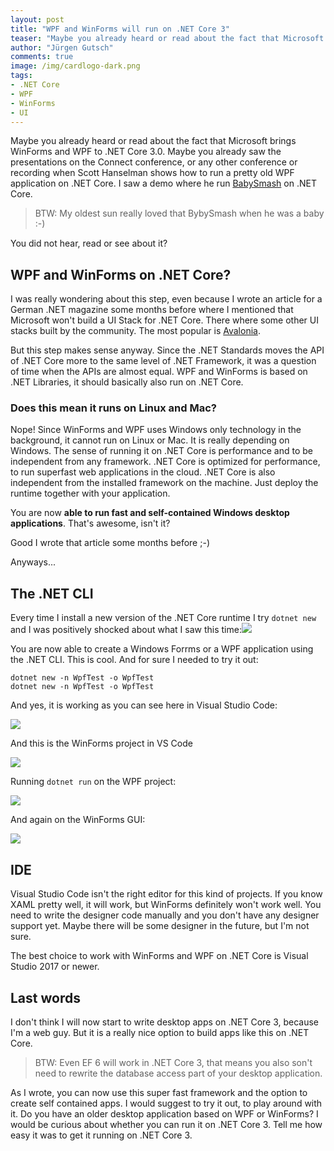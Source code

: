 ```yaml
---
layout: post
title: "WPF and WinForms will run on .NET Core 3"
teaser: "Maybe you already heard or read about the fact that Microsoft brings WinForms and WPF to .NET Core 3.0. Since the .NET Standards moves the API of .NET Core more to the same level of .NET Framework, it was a question of time when the APIs are almost equal."
author: "Jürgen Gutsch"
comments: true
image: /img/cardlogo-dark.png
tags: 
- .NET Core
- WPF
- WinForms
- UI
---
```


Maybe you already heard or read about the fact that Microsoft brings WinForms and WPF to .NET Core 3.0. Maybe you already saw the presentations on the Connect conference, or any other conference or recording when Scott Hanselman shows how to run a pretty old WPF application on .NET Core. I saw a demo where he run [BabySmash](https://www.hanselman.com/babysmash/) on .NET Core. 

> BTW: My oldest sun really loved that BybySmash when he was a baby :-)

You did not hear, read or see about it? 

## WPF and WinForms on .NET Core?

I was really wondering about this step, even because I wrote an article for a German .NET magazine some months before where I mentioned that Microsoft won't build a UI Stack for .NET Core. There where some other UI stacks built by the community. The most popular is [Avalonia](http://avaloniaui.net/).

But this step makes sense anyway. Since the .NET Standards moves the API of .NET Core more to the same level of .NET Framework, it was a question of time when the APIs are almost equal. WPF and WinForms is based on .NET Libraries, it should basically also run on .NET Core.

### Does this mean it runs on Linux and Mac?

Nope! Since WinForms and WPF uses Windows only technology in the background, it cannot run on Linux or Mac. It is really depending on Windows. The sense of running it on .NET Core is performance and to be independent from any framework. .NET Core is optimized for performance, to run superfast web applications in the cloud. .NET Core is also independent from the installed framework on the machine. Just deploy the runtime together with your application.

You are now **able to run fast and self-contained Windows desktop applications**. That's awesome, isn't it?

Good I wrote that article some months before ;-)

Anyways...

## The .NET CLI

Every time I install a new version of the .NET Core runtime I try `dotnet new` and I was positively shocked about what I saw this time:![]({{site.baseurl}}/img/netcore3/dotnet-new.png)

You are now able to create a Windows Forrms or a WPF application using the .NET CLI. This is cool. And for sure I needed to try it out:

~~~ shaell
dotnet new -n WpfTest -o WpfTest
dotnet new -n WpfTest -o WpfTest
~~~

And yes, it is working as you can see here in Visual Studio Code:

![]({{site.baseurl}}/img/netcore3/wpf.png)

And this is the WinForms project in VS Code

![]({{site.baseurl}}/img/netcore3/win.png)

Running `dotnet run` on the WPF project:

![]({{site.baseurl}}/img/netcore3/wpf-gui.png)

And again on the WinForms GUI:

![]({{site.baseurl}}/img/netcore3/win-gui.png)

## IDE

Visual Studio Code isn't the right editor for this kind of projects. If you know XAML pretty well, it will work, but WinForms definitely won't work well. You need to write the designer code manually and you don't have any designer support yet. Maybe there will be some designer in the future, but I'm not sure. 

The best choice to work with WinForms and WPF on .NET Core is Visual Studio 2017 or newer.

## Last words

I don't think I will now start to write desktop apps on .NET Core 3, because I'm a web guy. But it is a really nice option to build apps like this on .NET Core. 

> BTW: Even EF 6 will work in .NET Core 3, that means you also son't need to rewrite the database access part of your desktop application.

As I wrote, you can now use this super fast framework and the option to create self contained apps. I would suggest to try it out, to play around with it. Do you have an older desktop application based on WPF or WinForms? I would be curious about whether you can run it on .NET Core 3. Tell me how easy it was to get it running on .NET Core 3.